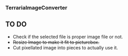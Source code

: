 ### TerrariaImageConverter

## TO DO
- Check if the selected file is proper image file or not.
- ~~Resize Image to make it fit to picturebox.~~
- Cut pixellated image into pieces to actually use it.